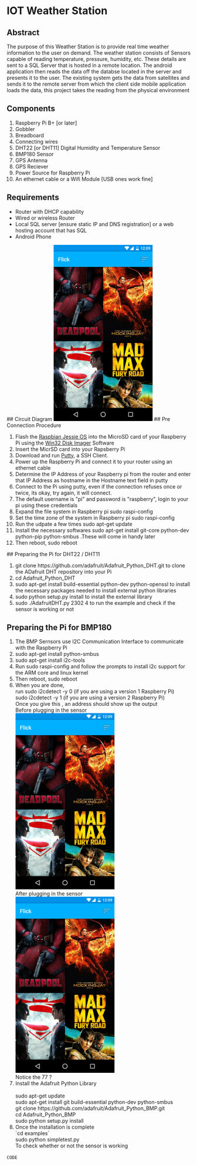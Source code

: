 # IOT Weather Station
## Abstract
<p> The purpose of this Weather Station is to provide real time weather information to the user on demand. The weather station consists of Sensors capable of reading temperature, pressure, humidity, etc. These details are sent to a SQL Server that is hosted in a remote location. The android application then reads the data off the databse located in the server and presents it to the user. 
The existing system gets the data from satellites and sends it to the remote server from which the client side mobile application loads the data, this project takes the reading from the physical environment

## Components
<ol>
  <li> Raspberry Pi B+ [or later]</li>
  <li> Gobbler </li>
  <li> Breadboard </li>
  <li> Connecting wires </li>
  <li> DHT22 [or DHT11] Digital Humidity and Temperature Sensor </li>
  <li> BMP180 Sensor </li>
  <li> GPS Antenna </li>
  <li> GPS Reciever </li>
  <li> Power Source for Raspberry Pi </li>
  <li> An ethernet cable or a Wifi Module [USB ones work fine] </li>
</ol>

## Requirements
<ul>
  <li> Router with DHCP capability</li>
  <li> Wired or wireless Router </li>
  <li> Local SQL server [ensure static IP and DNS registration] or a web hosting  account that has SQL</li>
  <li> Android Phone </li>
</ul>
## Circuit Diagram
<img src="https://raw.githubusercontent.com/aashishvanand/Flick/master/Screenshots/Screenshot_20160322-120905.png" height=480 width =270/>
## Pre Connection Procedure
<ol>
  <li> Flash the <a href="https://www.raspberrypi.org/downloads/raspbian/">Raspbian Jessie OS</a> into the MicroSD card of your Raspberry Pi using the <a href="https://sourceforge.net/projects/win32diskimager/">Win32 Disk Imager</a> Software</li>
  <li> Insert the MicrSD card into your Rapsberry Pi </li>
  <li> Download and run <a href="http://www.putty.org/"> Putty</a>, a SSH Client.
  <li> Power up the Raspberry Pi and connect it to your router using an ethernet cable</li>
  <li> Determine the IP Address of your Raspberry pi from the router and enter that IP Address as hostname in the Hostname text field in putty</li>
  <li> Connect to the Pi using putty, even if the connection refuses once or twice, its okay, try again, it will connect. </li>
  <li> The default username is "pi" and password is "raspberry", login to your pi using these credentials </li>
  <li> Expand the file system  in Raspberry pi sudo raspi-config </li>
  <li> Set the time zone of the system in Raspberry pi sudo raspi-config</li>
  <li> Run the udpate a few times sudo apt-get update </li>
  <li> Install the necessary softwares sudo apt-get install git-core python-dev python-pip python-smbus .These will come in handy later </li>
  <li> Then reboot, sudo reboot </li>
</ol>
## Preparing the Pi for DHT22 / DHT11
<ol>
  <li> git clone https://github.com/adafruit/Adafruit_Python_DHT.git to clone the ADafruit DHT repository into your Pi</li>
  <li> cd Adafruit_Python_DHT </li>
  <li> sudo apt-get install build-essential python-dev python-openssl to install the necessary packages needed to install external python libraries</li>
  <li> sudo python setup.py install to install the external library</li>
  <li> sudo ./AdafruitDHT.py 2302 4 to run the example and check if the sensor is working or not</li>
</ol>

## Preparing the Pi for BMP180
<ol>
  <li> The BMP Sernsors use I2C Communication Interface to communicate with the Raspberry Pi </li>
  <li> sudo apt-get install python-smbus</li>
  <li> sudo apt-get install i2c-tools </li>
  <li> Run sudo raspi-config and follow the prompts to install i2c support for the ARM core and linux kernel</li>
  <li> Then reboot, sudo reboot </li>
  <li> When you are done, <br> run sudo i2cdetect -y 0 (if you are using a version 1 Raspberry Pi)
  <br> sudo i2cdetect -y 1 (if you are using a version 2 Raspberry Pi)<br> Once you give this , an address should show up the output <br> Before plugging in the sensor <br><img src="https://raw.githubusercontent.com/aashishvanand/Flick/master/Screenshots/Screenshot_20160322-120905.png" height=480 width =270/> <br> After plugging in the sensor <br><img src="https://raw.githubusercontent.com/aashishvanand/Flick/master/Screenshots/Screenshot_20160322-120905.png" height=480 width =270/> <br> Notice the 77 ?</li>
  <li> Install the Adafruit Python Library <br>
  <br> sudo apt-get update 
  <br> sudo apt-get install git build-essential python-dev python-smbus 
  <br> git clone https://github.com/adafruit/Adafruit_Python_BMP.git 
  <br> cd Adafruit_Python_BMP 
  <br> sudo python setup.py install </li>
  <li> Once the installation is complete <br> `cd examples` <br>
  sudo python simpletest.py<br> To check whether or not the sensor is working </li>
</ol>


`CODE`

